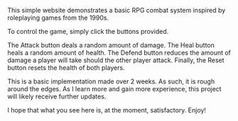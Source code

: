 This simple website demonstrates a basic RPG combat system inspired by roleplaying games from the 1990s.

To control the game, simply click the buttons provided.

The Attack button deals a random amount of damage.
The Heal button heals a random amount of health.
The Defend button reduces the amount of damage a player will take should the other player attack.
Finally, the Reset button resets the health of both players.

This is a basic implementation made over 2 weeks. As such, it is rough around the edges.
As I learn more and gain more experience, this project will likely receive further updates.

I hope that what you see here is, at the moment, satisfactory.
Enjoy!